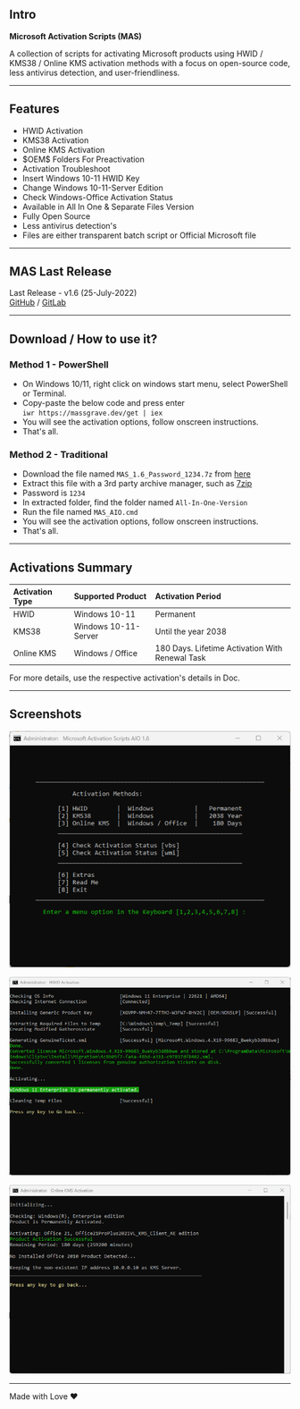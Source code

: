 ## Intro

**Microsoft Activation Scripts (MAS)**

A collection of scripts for activating Microsoft products using HWID / KMS38 / Online KMS activation methods with a focus on open-source code, less antivirus detection, and user-friendliness.

------------------------------------------------------------------------

## Features

-   HWID Activation
-   KMS38 Activation
-   Online KMS Activation
-   \$OEM\$ Folders For Preactivation
-   Activation Troubleshoot
-   Insert Windows 10-11 HWID Key
-   Change Windows 10-11-Server Edition
-   Check Windows-Office Activation Status
-   Available in All In One & Separate Files Version
-   Fully Open Source
-   Less antivirus detection's
-   Files are either transparent batch script or Official Microsoft file

------------------------------------------------------------------------

## MAS Last Release

Last Release - v1.6 (25-July-2022)\
[GitHub](https://github.com/massgravel/Microsoft-Activation-Scripts) / [GitLab](https://gitlab.com/massgrave/microsoft-activation-scripts)

------------------------------------------------------------------------

## Download / How to use it?

### Method 1 - PowerShell

-   On Windows 10/11, right click on windows start menu, select PowerShell or Terminal.
-   Copy-paste the below code and press enter\
    `iwr https://massgrave.dev/get | iex`
-   You will see the activation options, follow onscreen instructions.
-   That's all.

### Method 2 - Traditional

-   Download the file named `MAS_1.6_Password_1234.7z` from [here](https://github.com/massgravel/Microsoft-Activation-Scripts/releases)
-   Extract this file with a 3rd party archive manager, such as [7zip](https://www.7-zip.org/download.html)
-   Password is `1234`
-   In extracted folder, find the folder named `All-In-One-Version`
-   Run the file named `MAS_AIO.cmd`
-   You will see the activation options, follow onscreen instructions.
-   That's all.

------------------------------------------------------------------------

## Activations Summary

| Activation Type | Supported Product    | Activation Period                               |
|:----------------|:---------------------|:------------------------------------------------|
| HWID            | Windows 10-11        | Permanent                                       |
| KMS38           | Windows 10-11-Server | Until the year 2038                             |
| Online KMS      | Windows / Office     | 180 Days. Lifetime Activation With Renewal Task |

For more details, use the respective activation's details in Doc.

------------------------------------------------------------------------

## Screenshots

![](1.png)

![](2.png)

![](3.png)

------------------------------------------------------------------------

Made with Love ❤️
